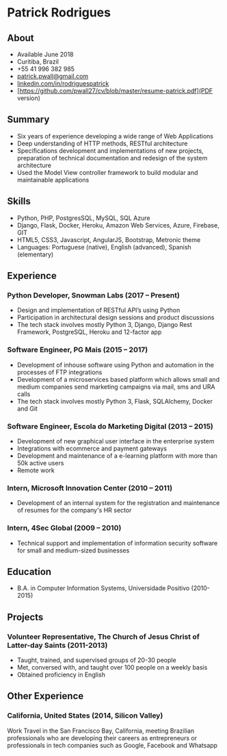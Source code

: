 # Patrick Rodrigues

## About
* Available June 2018
* Curitiba, Brazil
* +55 41 996 382 985
* patrick.pwall@gmail.com
* [linkedin.com/in/rodriguespatrick](https://www.linkedin.com/in/rodriguespatrick/)
* [https://github.com/pwall27/cv/blob/master/resume-patrick.pdf](PDF version)

## Summary
* Six years of experience developing a wide range of Web Applications
* Deep understanding of HTTP methods, RESTful architecture
* Specifications development and implementations of new projects, preparation of
technical documentation and redesign of the system architecture
* Used the Model View controller framework to build modular and maintainable
applications

## Skills
* Python, PHP, PostgresSQL, MySQL, SQL Azure
* Django, Flask, Docker, Heroku, Amazon Web Services, Azure, Firebase, GIT
* HTML5, CSS3, Javascript, AngularJS, Bootstrap, Metronic theme
* Languages: Portuguese (native), English (advanced), Spanish (elementary)

## Experience
### Python Developer, Snowman Labs (2017 – Present)
* Design and implementation of RESTful API’s using Python
* Participation in architectural design sessions and product discussions
* The tech stack involves mostly Python 3, Django, Django Rest Framework,
PostgreSQL, Heroku and 12-factor app

### Software Engineer, PG Mais (2015 – 2017)
* Development of inhouse software using Python and automation in the processes
of FTP integrations
* Development of a microservices based platform which allows small and medium
companies send marketing campaigns via mail, sms and URA calls
* The tech stack involves mostly Python 3, Flask, SQLAlchemy, Docker and Git

### Software Engineer, Escola do Marketing Digital (2013 – 2015)
* Development of new graphical user interface in the enterprise system
* Integrations with ecommerce and payment gateways
* Development and maintenance of a e-learning platform with more than 50k
active users
* Remote work

### Intern, Microsoft Innovation Center (2010 – 2011)
* Development of an internal system for the registration and maintenance of
resumes for the company's HR sector

### Intern, 4Sec Global (2009 – 2010)
* Technical support and implementation of information security software for small
and medium-sized businesses

## Education
* B.A. in Computer Information Systems, Universidade Positivo (2010-2015)

## Projects

### Volunteer Representative, The Church of Jesus Christ of Latter-day Saints (2011-2013)
* Taught, trained, and supervised groups of 20-30 people
* Met, conversed with, and taught over 100 people on a weekly basis
* Obtained proficiency in English

## Other Experience
### California, United States (2014, Silicon Valley)
Work Travel in the San Francisco Bay, California, meeting Brazilian professionals who
are developing their careers as entrepreneurs or professionals in tech companies such
as Google, Facebook and Whatsapp
